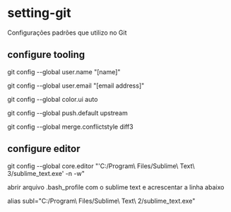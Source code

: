 # setting-git
Configurações padrões que utilizo no Git

## configure tooling

git config --global user.name "[name]"

git config --global user.email "[email address]"

git config --global color.ui auto


git config --global push.default upstream

git config --global merge.conflictstyle diff3

## configure editor

git config --global core.editor "'C:/Program\ Files/Sublime\ Text\ 3/sublime_text.exe' -n -w"

abrir arquivo .bash_profile com o sublime text e acrescentar a linha abaixo

alias subl="C:/Program\ Files/Sublime\ Text\ 2/sublime_text.exe"

